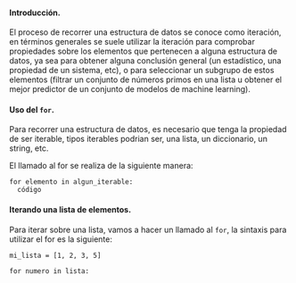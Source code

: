 #### Introducción.

El proceso de recorrer una estructura de datos se conoce como iteración, en términos generales se suele utilizar la iteración para comprobar propiedades sobre los elementos que pertenecen a alguna estructura de datos, ya sea para obtener alguna conclusión general (un estadístico, una propiedad de un sistema, etc), o para seleccionar un subgrupo de estos elementos (filtrar un conjunto de números primos en una lista u obtener el mejor predictor de un conjunto de modelos de machine learning).

#### Uso del `for`.

Para recorrer una estructura de datos, es necesario que tenga la propiedad de ser iterable, tipos iterables podrian ser, una lista, un diccionario, un string, etc.

El llamado al for se realiza de la siguiente manera:

``` pyhton
for elemento in algun_iterable:
  código
```


#### Iterando una lista de elementos.

Para iterar sobre una lista, vamos a hacer un llamado al `for`, la sintaxis para utilizar el for es la siguiente:

``` pyhton
mi_lista = [1, 2, 3, 5]

for numero in lista:
  

```
